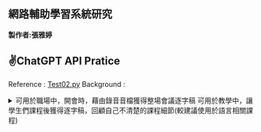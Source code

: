 ## 網路輔助學習系統研究 ##

**製作者:張雅婷**


**✌️ChatGPT API Pratice**
------------------------------
Reference : [Test02.py](https://github.com/ChristineYa-Ting/net_learning/blob/main/Test02.py)
Background :
<details>
<summary>
可用於職場中，開會時，藉由錄音音檔獲得整場會議逐字稿
可用於教學中，讓學生們課程後獲得逐字稿，回顧自己不清楚的課程細節(較建議使用於語言相關課程)
</summary>
</details>
